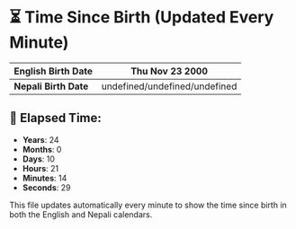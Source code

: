 # ⏳ Time Since Birth (Updated Every Minute)

| **English Birth Date** | Thu Nov 23 2000 |
|------------------------|-------------------------------------|
| **Nepali Birth Date**  | undefined/undefined/undefined                  |

## 📅 Elapsed Time:

- **Years**: 24
- **Months**: 0
- **Days**: 10
- **Hours**: 21
- **Minutes**: 14
- **Seconds**: 29

This file updates automatically every minute to show the time since birth in both the English and Nepali calendars.